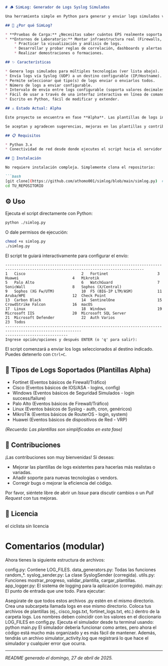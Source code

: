 ```markdown
# 🪵 SimLog: Generador de Logs Syslog Simulados

Una herramienta simple en Python para generar y enviar logs simulados vía Syslog. Ideal para realizar pruebas de carga (EPS - Eventos Por Segundo) en sistemas de recolección de logs como Wazuh, QRadar, Splunk, ELK Stack, etc., o simplemente para poblar tu SIEM de laboratorio con datos de ejemplo.

## 🤔 ¿Por qué SimLog?

* **Pruebas de Carga:** ¿Necesitas saber cuántos EPS realmente soporta tu infraestructura de logs antes de ponerla en producción o tras un cambio? SimLog te permite enviar un volumen controlado de eventos.
* **Entornos de Laboratorio:** Montar infraestructura real (Firewalls, Servidores Windows/Linux, Routers) solo para generar logs puede ser costoso y complejo. SimLog te permite tener datos de diversas fuentes para:
    * Practicar la visualización y análisis de logs.
    * Desarrollar y probar reglas de correlación, dashboards y alertas en tu SIEM.
    * Realizar demostraciones o formaciones.

## ✨ Características

* Genera logs simulados para múltiples tecnologías (ver lista abajo).
* Envía logs vía Syslog (UDP) a un destino configurable (IP/Hostname).
* Permite seleccionar qué tipo(s) de logs enviar o enviarlos todos.
* Número de logs a enviar configurable.
* Intervalo de envío entre logs configurable (soporta valores decimales para tasas < 1 segundo).
* Fácil de usar a través de una interfaz interactiva en línea de comandos.
* Escrito en Python, fácil de modificar y extender.

## ⚠️ Estado Actual: Alpha

Este proyecto se encuentra en fase **Alpha**. Las plantillas de logs incluidas son **básicas** y buscan simular la apariencia general de los eventos, pero pueden no representar todos los tipos de logs o formatos específicos de cada vendor/OS. ¡El objetivo principal ahora es generar volumen y variedad básica!

Se aceptan y agradecen sugerencias, mejoras en las plantillas y contribuciones en general.

## 📋 Requisitos

* Python 3.x
* Conectividad de red desde donde ejecutes el script hacia el servidor Syslog destino (normalmente sobre el puerto UDP 514).

## 🚀 Instalación

No requiere instalación compleja. Simplemente clona el repositorio:

```bash
[git clone](https://github.com/athomo001/simlog/blob/main/simlog.py)  # 
cd TU_REPOSITORIO
```

## ⚙️ Uso

Ejecuta el script directamente con Python:

```bash
python ./simlog.py
```

O dale permisos de ejecución:

```bash
chmod +x simlog.py
./simlog.py
```

El script te guiará interactivamente para configurar el envío:

```
------------------------------------------------------------------------------------------------------------------------------------
1   Cisco                         2   Fortinet                      3   Huawei                        4   Mikrotik
5   Palo Alto                     6   WatchGuard                    7   SonicWall                     8   Sophos (X/Central)
9   Sophos (XG Fw/UTM)            10  F5 (BIG-IP LTM/ASM)           11  Aruba/HPE                     12  Check Point
13  Carbon Black                  14  SentinelOne                   15  CrowdStrike Falcon            16  macOS
17  Linux                         18  Windows                       19  Microsoft IIS                 20  Microsoft SQL Server
21  Microsoft Defender            22  Auth Varios
23  Todos
--------------------------------------------------------------------------------------------------------
----------------------------
Ingrese opción/opciones y después ENTER (o 'q' para salir): 
```

El script comenzará a enviar los logs seleccionados al destino indicado. Puedes detenerlo con `Ctrl+C`.

## 📜 Tipos de Logs Soportados (Plantillas Alpha)

* Fortinet (Eventos básicos de Firewall/Tráfico)
* Cisco (Eventos básicos de IOS/ASA - logins, config)
* Windows (Eventos básicos de Seguridad Simulados - login success/failure)
* Palo Alto (Eventos básicos de Firewall/Tráfico)
* Linux (Eventos básicos de Syslog - auth, cron, genéricos)
* MikroTik (Eventos básicos de RouterOS - login, system)
* Huawei (Eventos básicos de dispositivos de Red - VRP)

*(Recuerda: Las plantillas son simplificadas en esta fase)*

## 🤝 Contribuciones

¡Las contribuciones son muy bienvenidas! Si deseas:

* Mejorar las plantillas de logs existentes para hacerlas más realistas o variadas.
* Añadir soporte para nuevas tecnologías o vendors.
* Corregir bugs o mejorar la eficiencia del código.

Por favor, siéntete libre de abrir un *Issue* para discutir cambios o un *Pull Request* con tus mejoras.

## 📄 Licencia
el ciclista sin licencia

# Comentarios (modular)
Ahora tienes la siguiente estructura de archivos:

config.py: Contiene LOG_FILES.
data_generators.py: Todas las funciones random_*.
syslog_sender.py: La clase SyslogSender (corregida).
utils.py: Funciones mostrar_progreso, validar_plantilla, cargar_plantillas.
app_logger.py: El sistema de logging para la aplicación (corregido).
main.py: El punto de entrada que une todo.
Para ejecutar:

Asegúrate de que todos estos archivos .py estén en el mismo directorio.
Crea una subcarpeta llamada logs en ese mismo directorio.
Coloca tus archivos de plantillas (ej., cisco_logs.txt, fortinet_logs.txt, etc.) dentro de la carpeta logs. Los nombres deben coincidir con los valores en el diccionario LOG_FILES en config.py.
Ejecuta el simulador desde tu terminal usando: python main.py
El simulador debería funcionar como antes, pero ahora el código está mucho más organizado y es más fácil de mantener. Además, tendrás un archivo simulator_activity.log que registrará lo que hace el simulador y cualquier error que ocurra.

---
*README generado el domingo, 27 de abril de 2025.*
```
